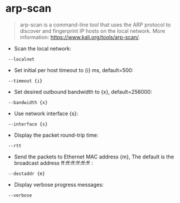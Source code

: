 # arp-scan

> arp-scan is a command-line tool that uses the ARP protocol to discover and fingerprint IP hosts on the local network.
> More information: <https://www.kali.org/tools/arp-scan/>.

- Scan the local network:

` --localnet`

- Set initial per host timeout to {i} ms, default=500:

` --timeout {i}`

- Set desired outbound bandwidth to {x}, default=256000:

` --bandwidth {x}`

- Use  network  interface {s}:

` --interface {s}`

- Display the packet round-trip time:

` --rtt`

- Send the packets to Ethernet MAC address {m}, The default is the broadcast address ff:ff:ff:ff:ff:ff :

` --destaddr {m}`

- Display verbose progress messages:

` --verbose`
